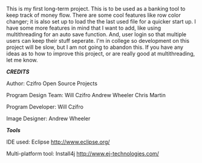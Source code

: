 This is my first long-term project. This is to be used as a banking tool to keep track of money flow. There are some cool features like row color changer; it is also set up to load the the last used file for a quicker start up. I have some more features in mind that I want to add, like using multithreading for an auto save function. And, user login so that multiple users can keep their stuff seperate. I'm in college so development on this project will be slow, but I am not going to abandon this. If you have any ideas as to how to improve this project, or are really good at multithreading, let me know.



***CREDITS***

Author: Czifro Open Source Projects

Program Design Team:
			Will Czifro
			Andrew Wheeler
			Chris Martin

Program Developer: Will Czifro

Image Designer: Andrew Wheeler

***Tools***

IDE used: Eclipse   http://www.eclipse.org/

Multi-platform tool: Install4j    http://www.ej-technologies.com/
